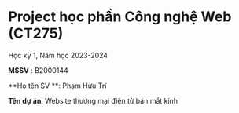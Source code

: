 # Project học phần Công nghệ Web (CT275)

Học kỳ 1, Năm học 2023-2024

**MSSV** : B2000144

**Họ tên SV **: Phạm Hửu Trí

**Tên dự án**: Website thương mại điện tử bán mắt kính

